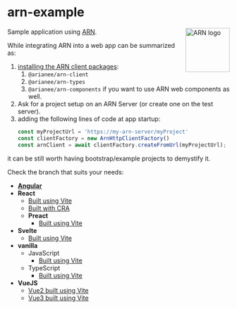 # arn-example

<img src="https://storage.googleapis.com/arn3-static-resources/arn/arn.png" alt="ARN logo" width="100" align="right"/>

Sample application using [ARN](https://arianee.notion.site/ARN-User-Guide-c2aeabd71df94190aa1b7988bbdfb4c1).

While integrating ARN into a web app can be summarized as:

1. [installing the ARN client packages](https://www.notion.so/arianee/ARN-Client-User-Guide-64f75a6e2df34094a0451e7b0ae80566?pvs=4#96094d70352149e9865080e737845de9):
   1. `@arianee/arn-client`
   1. `@arianee/arn-types`
   1. `@arianee/arn-components` if you want to use ARN web components as well.
2. Ask for a project setup on an ARN Server (or create one on the test server).
2. adding the following lines of code at app startup:
    ```js
    const myProjectUrl = 'https://my-arn-server/myProject'
    const clientFactory = new ArnHttpClientFactory()
    const arnClient = await clientFactory.createFromUrl(myProjectUrl);
    ```

it can be still worth having bootstrap/example projects to demystify it.

Check the branch that suits your needs:

- [**Angular**](https://github.com/Arianee/arn-example/tree/angular)
- **React**
    - [Built using Vite](https://github.com/Arianee/arn-example/tree/react_vite)
    - [Built with CRA](https://github.com/Arianee/arn-example/tree/react_cra)
    - **Preact**
        - [Built using Vite](https://github.com/Arianee/arn-example/tree/preact_vite)
- **Svelte**
    - [Built using Vite](https://github.com/Arianee/arn-example/tree/svelte_vite)
- **vanilla**
    - JavaScript
        - [Built using Vite](https://github.com/Arianee/arn-example/tree/js_vite)
    - TypeScript
        - [Built using Vite](https://github.com/Arianee/arn-example/tree/ts_vite)
- **VueJS**
    - [Vue2 built using Vite](https://github.com/Arianee/arn-example/tree/vue2_vite)
    - [Vue3 built using Vite](https://github.com/Arianee/arn-example/tree/vue3_vite)
